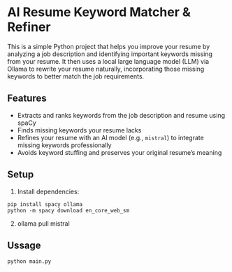 # AI Resume Keyword Matcher & Refiner

This is a simple Python project that helps you improve your resume by analyzing a job description and identifying important keywords missing from your resume. It then uses a local large language model (LLM) via Ollama to rewrite your resume naturally, incorporating those missing keywords to better match the job requirements.

## Features

- Extracts and ranks keywords from the job description and resume using spaCy  
- Finds missing keywords your resume lacks  
- Refines your resume with an AI model (e.g., `mistral`) to integrate missing keywords professionally  
- Avoids keyword stuffing and preserves your original resume’s meaning

## Setup

1. Install dependencies:
```
pip install spacy ollama
python -m spacy download en_core_web_sm
```

2. ollama pull mistral

## Ussage
```
python main.py
```
